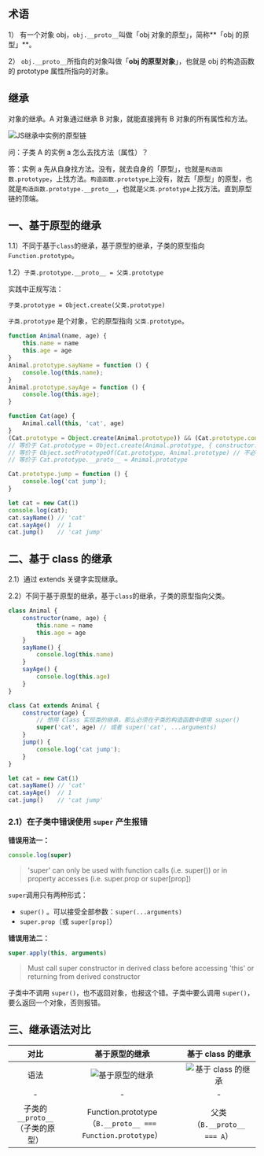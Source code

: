 ## 术语

1） 有一个对象 obj，`obj.__proto__`叫做「obj 对象的原型」，简称**「obj 的原型」**。

2） `obj.__proto__`所指向的对象叫做「**obj 的原型对象**」，也就是 obj 的构造函数的 prototype 属性所指向的对象。

## 继承

对象的继承。A 对象通过继承 B 对象，就能直接拥有 B 对象的所有属性和方法。

![JS继承中实例的原型链](https://upload-images.jianshu.io/upload_images/1231311-de565e9734417325.png)

问：子类 A 的实例 a 怎么去找方法（属性）？

答：实例 a 先从自身找方法。没有，就去自身的「原型」，也就是`构造函数.prototype`，上找方法。`构造函数.prototype`上没有，就去「原型」的原型，也就是`构造函数.prototype.__proto__`，也就是`父类.prototype`上找方法。直到原型链的顶端。

## 一、基于原型的继承

1.1）不同于基于`class`的继承，基于原型的继承，子类的原型指向`Function.prototype`。

1.2）`子类.prototype.__proto__ = 父类.prototype`

实践中正规写法：

`子类.prototype = Object.create(父类.prototype)`

`子类.prototype` 是个对象，它的原型指向 `父类.prototype`。

```js
function Animal(name, age) {
    this.name = name
    this.age = age
}
Animal.prototype.sayName = function () {
    console.log(this.name);
}
Animal.prototype.sayAge = function () {
    console.log(this.age);
}

function Cat(age) {
    Animal.call(this, 'cat', age)
}
(Cat.prototype = Object.create(Animal.prototype)) && (Cat.prototype.constructor = Cat)
// 等价于 Cat.prototype = Object.create(Animal.prototype, { constructor: { value: Cat } })
// 等价于 Object.setPrototypeOf(Cat.prototype, Animal.prototype) // 不必设置 Cat.prototype.constructor = Cat
// 等价于 Cat.prototype.__proto__ = Animal.prototype

Cat.prototype.jump = function () {
    console.log('cat jump');
}

let cat = new Cat(1)
console.log(cat);
cat.sayName() // 'cat'
cat.sayAge()  // 1
cat.jump()    // 'cat jump'
```

## 二、基于 class 的继承

2.1）通过 extends 关键字实现继承。

2.2）不同于基于原型的继承，基于`class`的继承，子类的原型指向父类。

```js
class Animal {
    constructor(name, age) {
        this.name = name
        this.age = age
    }
    sayName() {
        console.log(this.name)
    }
    sayAge() {
        console.log(this.age)
    }
}

class Cat extends Animal {
    constructor(age) {
        // 想用 Class 实现类的继承，那么必须在子类的构造函数中使用 super()
        super('cat', age) // 或者 super('cat', ...arguments)
    }
    jump() {
        console.log('cat jump');
    }
}

let cat = new Cat(1)
cat.sayName() // 'cat'
cat.sayAge()  // 1
cat.jump()    // 'cat jump'
```

### 2.1）在子类中错误使用 `super` 产生报错

**错误用法一：**

```javascript
console.log(super)
```

> 'super' can only be used with function calls (i.e. super()) or in property accesses (i.e. super.prop or super[prop])

`super`调用只有两种形式：

- `super()` 。可以接受全部参数：`super(...arguments)`
- `super.prop`（或 `super[prop]`）

**错误用法二：**

 ```javascript
 super.apply(this, arguments)
 ```

> Must call super constructor in derived class before accessing 'this' or returning from derived constructor

子类中不调用 `super()`，也不返回对象，也报这个错。子类中要么调用 `super()`，要么返回一个对象，否则报错。

## 三、继承语法对比

|                 对比                  |                        基于原型的继承                        |                      基于 class 的继承                       |
| :-----------------------------------: | :----------------------------------------------------------: | :----------------------------------------------------------: |
|                 语法                  | ![基于原型的继承](https://upload-images.jianshu.io/upload_images/1231311-4521d78f0f1bc7d2.png) | ![基于 class 的继承](https://upload-images.jianshu.io/upload_images/1231311-84e4edf4c9f32477.png) |
|                   -                   |                              -                               |                              -                               |
| 子类的`__proto__`<br />（子类的原型） | Function.prototype<br />（`B.__proto__ === Function.prototype`） |              父类<br />（`B.__proto__ === A`）               |

